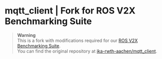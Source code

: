 # mqtt_client | Fork for ROS V2X Benchmarking Suite

> **Warning**  
> This is a fork with modifications required for our [ROS V2X Benchmarking Suite](https://github.com/ika-rwth-aachen/ros-v2x-benchmarking-suite).  
> You can find the original repository at [ika-rwth-aachen/mqtt_client](https://github.com/ika-rwth-aachen/mqtt_client).